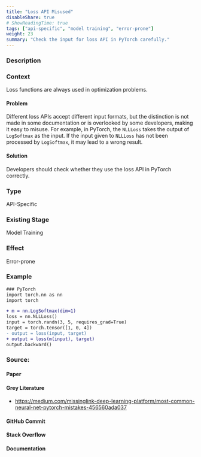 ```yaml
---
title: "Loss API Misused"
disableShare: true
# ShowReadingTime: true
tags: ["api-specific", "model training", "error-prone"]
weight: 23
summary: "Check the input for loss API in PyTorch carefully."
---
```


### Description

### Context

Loss functions are always used in optimization problems. 

#### Problem

Different loss APIs accept different input formats, but the distinction is not made in some documentation or is overlooked by some developers, making it easy to misuse. For example, in PyTorch, the `NLLLoss` takes the output of `LogSoftmax` as the input. If the input given to `NLLLoss` has not been processed by `LogSoftmax`, it may lead to a wrong result.

#### Solution

Developers should check whether they use the loss API in PyTorch correctly.


### Type

API-Specific

### Existing Stage

Model Training

### Effect

Error-prone

### Example

```diff
### PyTorch
import torch.nn as nn
import torch

+ m = nn.LogSoftmax(dim=1)
loss = nn.NLLLoss()
input = torch.randn(3, 5, requires_grad=True)
target = torch.tensor([1, 0, 4])
- output = loss(input, target)
+ output = loss(m(input), target)
output.backward()
```

### Source:

#### Paper 

#### Grey Literature
- https://medium.com/missinglink-deep-learning-platform/most-common-neural-net-pytorch-mistakes-456560ada037

#### GitHub Commit

#### Stack Overflow

#### Documentation

